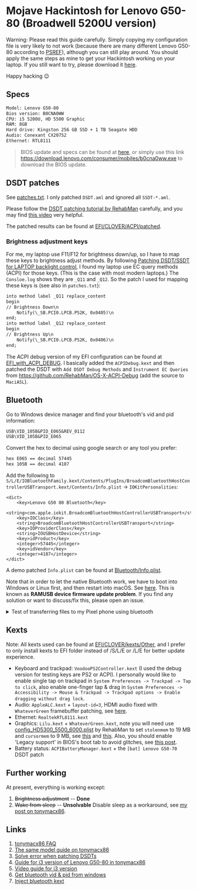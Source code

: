 # Mojave Hackintosh for Lenovo G50-80 (Broadwell 5200U version)

Warning: Please read this guide carefully. Simply copying my configuration file is very likely to not work (because there are many different Lenovo G50-80 according to [PSREF](http://psref.lenovo.com/Product/Lenovo_Laptops/Lenovo_G50)), although you can still play around. You should apply the same steps as mine to get your Hackintosh working on your laptop. If you still want to try, please download it [here](https://codeload.github.com/upupming/Lenovo-G50-80-Clover/zip/master).

Happy hacking :wink:

## Specs

```txt
Model: Lenovo G50-80
Bios version: B0CNA0WW
CPU: i5 5200U, HD 5500 Graphic
RAM: 8GB
Hard drive: Kingston 256 GB SSD + 1 TB Seagate HDD
Audio: Conexant CX20752
Ethernet: RTL8111
```

> BIOS update and specs can be found at [here](https://pcsupport.lenovo.com/us/en/products/laptops-and-netbooks/lenovo-g-series-laptops/g50-80/80e5/80e5007ccd/pf06sm0m/downloads?linkTrack=Caps%3ABody_SearchProduct&searchType=6&keyWordSearch=PF06SM0M), or simply use this link https://download.lenovo.com/consumer/mobiles/b0cna0ww.exe to download the BIOS update.

## DSDT patches

See [patches.txt](https://github.com/upupming/Lenovo-G50-80-Clover/blob/master/DSDT-patching/patches.txt). I only patched `DSDT.aml` and ignored all `SSDT-*.aml`.

Please follow the [DSDT patching tutorial by RehabMan](https://www.tonymacx86.com/threads/guide-patching-laptop-dsdt-ssdts.152573/) carefully, and you may find [this video](https://www.youtube.com/watch?v=RVMrwMW3jOY) very helpful.

The patched results can be found at [EFI/CLOVER/ACPI/patched](EFI/CLOVER/ACPI/patched).

### Brightness adjustment keys

For me, my laptop use F11/F12 for brightness down/up, so I have to map these keys to brightness adjust methods. By following [Patching DSDT/SSDT for LAPTOP backlight control](https://www.tonymacx86.com/threads/guide-patching-dsdt-ssdt-for-laptop-backlight-control.152659/), I found my laptop use EC query methods (ACPI) for those keys. (This is the case with most modern laptops.) The `Consloe.log` shows they are `_Q11` and `_Q12`. So the patch I used for mapping these keys is (see also in `patches.txt`):

```txt
into method label _Q11 replace_content
begin
// Brightness Down\n
    Notify(\_SB.PCI0.LPCB.PS2K, 0x0405)\n
end;
into method label _Q12 replace_content
begin
// Brightness Up\n
    Notify(\_SB.PCI0.LPCB.PS2K, 0x0406)\n
end;
```

The ACPI debug version of my EFI configuration can be found at [EFI_with_ACPI_DEBUG](https://github.com/upupming/Lenovo-G50-80-Clover/blob/master/EFI_with_ACPI_DEBUG). I basically added the `ACPIDebug.kext` and then patched the DSDT with `Add DSDT Debug Methods` and `Instrument EC Queries` from https://github.com/RehabMan/OS-X-ACPI-Debug (add the source to `MaciASL`).

## Bluetooth

Go to Windows device manager and find your bluetooth's vid and pid information:

```txt
USB\VID_105B&PID_E065&REV_0112
USB\VID_105B&PID_E065
```

Convert the hex to decimal using google search or any tool you prefer:

```txt
hex E065 == decimal 57445
hex 105B == decimal 4187
```

Add the following to `S/L/E/IOBluetoothFamily.kext/Contents/PlugIns/BroadcomBluetoothHostControllerUSBTransport.kext/Contents/Info.plist` -> `IOKitPersonalities`:

```plist
<dict>
	<key>Lenovo G50 80 Bluetooth</key>
	<string>com.apple.iokit.BroadcomBluetoothHostControllerUSBTransport</string>
	<key>IOClass</key>
	<string>BroadcomBluetoothHostControllerUSBTransport</string>
	<key>IOProviderClass</key>
	<string>IOUSBHostDevice</string>
	<key>idProduct</key>
	<integer>57445</integer>
	<key>idVendor</key>
	<integer>4187</integer>
</dict>
```

A demo patched `Info.plist` can be found at [Bluetooth/Info.plist](Bluetooth/Info.plist).

Note that in order to let the native Bluetooth work, we have to boot into Windows or Linux first, and then restart into macOS. See [here](https://github.com/daliansky/XiaoMi-Pro/issues/50). This is known as **RAMUSB device firmware update problem**. If you find any solution or want to discuss/fix this, please open an issue.

<details><summary>Test of transferring files to my Pixel phone using bluetooth</summary>

![20190307162150.png](https://i.loli.net/2019/03/07/5c80d4a1b8c69.png)

</details>

## Kexts

Note: All kexts used can be found at [EFI/CLOVER/kexts/Other](EFI/CLOVER/kexts/Other), and I prefer to only install kexts to EFI folder instead of /S/L/E or /L/E for better update experience.

- Keyboard and trackpad: `VoodooPS2Controller.kext` (I used the debug version for testing keys are PS2 or ACPI). I personally would like to enable single tap on trackpad in `System Preferences -> Trackpad -> Tap to click`, also enable one-finger tap & drag in `System Preferences -> Accessibility -> Mouse & Trackpad -> Trackpad options -> Enable dragging without drag lock`.
- Audio: `AppleALC.kext` + `layout-id=3`, HDMI audio fixed with `WhateverGreen` framebuffer patching, see [here](https://www.tonymacx86.com/threads/guide-intel-igpu-hdmi-dp-audio-all-sandy-bridge-kaby-lake-and-likely-later.189495/).
- Ethernet: `RealtekRTL8111.kext`
- Graphics: `Lilu.kext` + `WhateverGreen.kext`, note you will need use [config_HD5300_5500_6000.plist](https://github.com/RehabMan/OS-X-Clover-Laptop-Config/blob/master/config_HD5300_5500_6000.plist) by RehabMan to set `stolenmem` to 19 MB and `cursormem` to 9 MB, see [this](https://www.tonymacx86.com/threads/guide-alternative-to-the-minstolensize-patch-with-32mb-dvmt-prealloc.221506/) and [this](https://www.tonymacx86.com/threads/guide-intel-framebuffer-patching-using-whatevergreen.256490/). Also, you should enable 'Legacy support' in BIOS's boot tab to avoid glitches, see [this post](https://www.tonymacx86.com/threads/guide-intel-hd-graphics-5500-on-os-x-yosemite-10-10-3.162062/).
- Battery status: `ACPIBatteryManager.kext` + the `[bat] Lenovo G50-70` DSDT patch

## Further working

At present, everything is working except:

1. ~~Brightness adjustment~~ -- **Done**
2. ~~Wake from sleep~~ -- **Unsolvable** Disable sleep as a workaround, see [my post on tonymacx86](https://www.tonymacx86.com/threads/unsolvable-black-screen-when-waking-from-sleep-on-mojave-10-14-3-lenovo-g50-80.271315/).

## Links

1. [tonymacx86 FAQ](https://www.tonymacx86.com/threads/faq-read-first-laptop-frequent-questions.164990/)
2. [The same model guide on tonymacx86](https://www.tonymacx86.com/threads/guide-lenovo-g50-80-el-capitan.171080/)
3. [Solve error when patching DSDTs](https://www.tonymacx86.com/threads/fixing-a-couple-of-errors-in-dsdt.259284/)
4. [Guide for i3 version of Lenovo G50-80 in tonymacx86](https://www.tonymacx86.com/threads/guide-lenovo-g50-80-80l0-and-high-sierra-10-13-4-updated-to-10-13-5.254285/)
5. [Video guide for i3 version](https://youtu.be/Th_G7BMNiSI)
6. [Get bluetooth vid & pid from windows](http://bbs.memacx.com/thread-5209-1-1.html)
7. [Inject bluetooth kext](http://www.yekki.me/how-to-make-a-bt-injector/)

